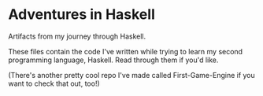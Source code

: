 # Adventures in Haskell
Artifacts from my journey through Haskell.

These files contain the code I've written while trying to learn my second programming language, Haskell. Read through them if you'd like.

(There's another pretty cool repo I've made called First-Game-Engine if you want to check that out, too!)
